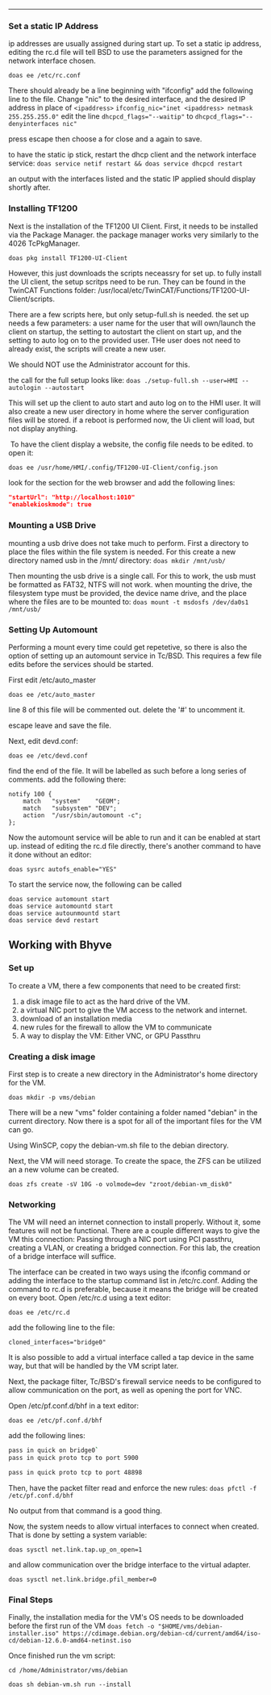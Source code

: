 ****

### Set a static IP Address

ip addresses are usually assigned during start up. To set a static ip address, editing the rc.d file will tell BSD to use the parameters assigned for the network interface chosen.

`doas ee /etc/rc.conf`

There should already be a line beginning with "ifconfig" add the following line to the file. Change "nic" to the desired interface, and the desired IP address in place of `<ipaddress>`
`ifconfig_nic="inet <ipaddress> netmask 255.255.255.0"`
edit the line `dhcpcd_flags="--waitip"` to
`dhcpcd_flags="--denyinterfaces nic"`

press escape then choose a for close and a again to save.

to have the static ip stick, restart the dhcp client and the network interface service:
`doas service netif restart && doas service dhcpcd restart`

an output with the interfaces listed and the static IP applied should display shortly after.

### Installing TF1200

Next is the installation of the TF1200 UI Client. First, it needs to be installed via the Package Manager. the package manager works very similarly to the 4026 TcPkgManager.

`doas pkg install TF1200-UI-Client`

However, this just downloads the scripts neceassry for set up. to fully install the UI client, the setup scritps need to be run. They can be found in the TwinCAT Functions folder: /usr/local/etc/TwinCAT/Functions/TF1200-UI-Client/scripts.

There are a few scripts here, but only setup-full.sh is needed. the set up needs a few parameters: a user name for the user that will own/launch the client on startup, the setting to autostart the client on start up, and the setting to auto log on to the provided user. THe user does not need to already exist, the scripts will create a new user.

We should NOT use the Administrator account for this.

the call for the full setup looks like:
`doas ./setup-full.sh --user=HMI --autologin --autostart`

This will set up the client to auto start and auto log on to the HMI user. It will also create a new user directory in home where the server configuration files will be stored. if a reboot is performed now, the Ui client will load, but not display anything. 

​	To have the client display a website, the config file needs to be edited. to open it:

`doas ee /usr/home/HMI/.config/TF1200-UI-Client/config.json`

look for the section for the web browser and add the following lines:

```json
"startUrl": "http://localhost:1010"
"enablekioskmode": true
```
### Mounting a USB Drive

mounting a usb drive does not take much to perform. First  a directory to place the files within the file system is needed. For this create a new directory named usb in the /mnt/ directory:
`doas mkdir /mnt/usb/`

Then mounting the usb drive is a single call. For this to work, the usb must be formatted as FAT32, NTFS will not work. when mounting the drive, the filesystem type must be provided, the device name drive, and the place where the files are to be mounted to:
`doas mount -t msdosfs /dev/da0s1 /mnt/usb/`

### Setting Up Automount

Performing a mount every time could get repetetive, so there is also the option of setting up an automount service in Tc/BSD. This requires a few file edits before the services should be started.

First edit /etc/auto_master

`doas ee /etc/auto_master`

line 8 of this file will be commented out. delete the '#'  to uncomment it.

escape leave and save the file.

Next, edit devd.conf: 

`doas ee /etc/devd.conf`

find the end of the file. It will be labelled as such before a long series of comments. add the following there:

```
notify 100 {
    match   "system"    "GEOM";
    match   "subsystem" "DEV";
    action  "/usr/sbin/automount -c";
};
```

Now the automount service will be able to run and it can be enabled at start up. instead of editing the rc.d file directly, there's another command to have it done without an editor:

`doas sysrc autofs_enable="YES"`

To start the service now, the following can be called

```
doas service automount start
doas service automountd start
doas service autounmountd start
doas service devd restart

```



## Working with Bhyve

### Set up

To create a VM, there a few components that need to be created first:

1) a disk image file to act as the hard drive of the VM.
2) a virtual NIC port to give the VM access to the network and internet.
3) download of an installation media
4) new rules for the firewall to allow the VM to communicate
5) A way to display the VM: Either VNC, or GPU Passthru

### Creating a disk image

First step is to create a new directory in the Administrator's home directory for the VM. 

`doas mkdir -p vms/debian`

There will be a new "vms" folder containing a folder named "debian" in the current directory. Now there is a spot for all of the important files for the VM can go. 

Using WinSCP, copy the debian-vm.sh file to the debian directory. 

Next, the VM will need storage. To create the space, the ZFS can be utilized an a new volume can be created.

`doas zfs create -sV 10G -o volmode=dev "zroot/debian-vm_disk0"`



### Networking

The VM will need an internet connection to install properly. Without it, some features will not be functional. There are a couple different ways to give the VM this connection: Passing through a NIC port using PCI passthru, creating a VLAN, or creating a bridged connection. For this lab, the creation of a bridge interface will suffice.

The interface can be created in two ways using the ifconfig command or adding the interface to the startup command list in /etc/rc.conf. Adding the command to rc.d is preferable, because it means the bridge will be created on every boot. Open /etc/rc.d using a text editor:

`doas ee /etc/rc.d`

add the following line to the file:

`cloned_interfaces="bridge0"`

It is also possible to add a virtual interface called a tap device in the same way, but that will be handled by the VM script later.

Next, the package filter, Tc/BSD's firewall service needs to be configured to allow communication on the port, as well as opening the port for VNC.

Open /etc/pf.conf.d/bhf in a text editor:

`doas ee /etc/pf.conf.d/bhf`

add the following lines:
```sh
pass in quick on bridge0`
pass in quick proto tcp to port 5900

pass in quick proto tcp to port 48898
```
Then, have the packet filter read and enforce the new rules:
`doas pfctl -f /etc/pf.conf.d/bhf`

No output from that command is a good thing.

Now, the system needs to allow virtual interfaces to connect when created. That is done by setting a system variable:

`doas sysctl net.link.tap.up_on_open=1`

and allow communication over the bridge interface to the virtual adapter.

`doas sysctl net.link.bridge.pfil_member=0`

### Final Steps

Finally, the installation media for the VM's OS needs to be downloaded before the first run of the VM
```doas fetch -o "$HOME/vms/debian-installer.iso" https://cdimage.debian.org/debian-cd/current/amd64/iso-cd/debian-12.6.0-amd64-netinst.iso```

Once finished run the vm script:

```cd /home/Administrator/vms/debian```

``doas sh debian-vm.sh run --install``







